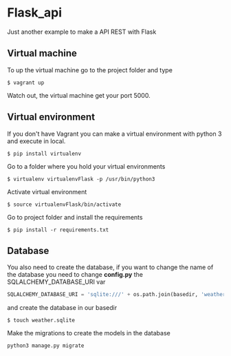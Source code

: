 # Flask_api

Just another example to make a API REST with Flask

## Virtual machine

To up the virtual machine go to the project folder and type

```Shell
$ vagrant up
```
Watch out, the virtual machine get your port 5000.

## Virtual environment

If you don't have Vagrant you can make a virtual environment with python 3 and execute in local.

```Shell
$ pip install virtualenv
```

Go to a folder where you hold your virtual environments

```Shell
$ virtualenv virtualenvFlask -p /usr/bin/python3
```

Activate virtual environment

```Shell
$ source virtualenvFlask/bin/activate
```

Go to project folder and install the requirements

```Shell
$ pip install -r requirements.txt
```

## Database

You also need to create the database, if you want to change the name of the database
you need to change **config.py** the SQLALCHEMY_DATABASE_URI var

```Python
SQLALCHEMY_DATABASE_URI = 'sqlite:///' + os.path.join(basedir, 'weather.sqlite')
```

and create the database in our basedir

```Shell
$ touch weather.sqlite
```

Make the migrations to create the models in the database

```Shell
python3 manage.py migrate
```
